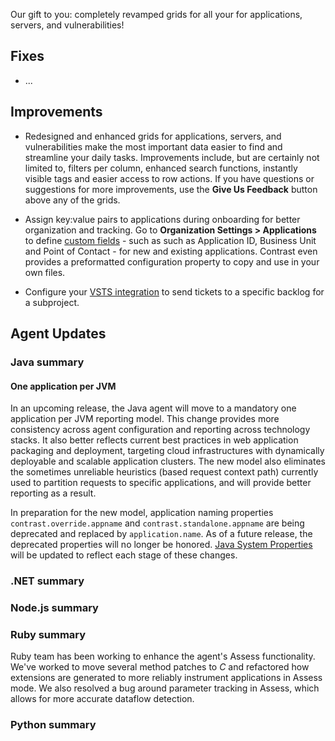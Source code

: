 <!--
title: "Contrast 3.5.9 - December 2018"
description: "Contrast 3.5.9 December 2018"
tags: "3.5.9 December Release Notes"
-->

Our gift to you: completely revamped grids for all your for applications, servers, and vulnerabilities! 

## Fixes

* ...


## Improvements

* Redesigned and enhanced grids for applications, servers, and vulnerabilities make the most important data easier to find and streamline your daily tasks. Improvements include, but are certainly not limited to, filters per column, enhanced search functions, instantly visible tags and easier access to row actions. If you have questions or suggestions for more improvements, use the **Give Us Feedback** button above any of the grids.

* Assign key:value pairs to applications during onboarding for better organization and tracking. Go to **Organization Settings > Applications** to define [custom fields](admin-orgsettings.html#app-defaults) - such as such as Application ID, Business Unit and Point of Contact - for new and existing applications. Contrast even provides a preformatted configuration property to copy and use in your own files. 

* Configure your [VSTS integration](admin-orgintegrations.html#vsts-tfs) to send tickets to a specific backlog for a subproject. 


## Agent Updates

### Java summary 


#### One application per JVM 

In an upcoming release, the Java agent will move to a mandatory one application per JVM reporting model. This change provides more consistency across agent configuration and reporting across technology stacks. It also better reflects current best practices in web application packaging and deployment, targeting cloud infrastructures with dynamically deployable and scalable application clusters. The new model also eliminates the sometimes unreliable heuristics (based request context path) currently used to partition requests to specific applications, and will provide better reporting as a result.

In preparation for the new model, application naming properties `contrast.override.appname` and `contrast.standalone.appname` are being deprecated and replaced by `application.name`. As of a future release, the deprecated properties will no longer be honored. [Java System Properties](installation-javaconfig.html#system) will be updated to reflect each stage of these changes. 

### .NET summary 

 
### Node.js summary 


### Ruby summary 

Ruby team has been working to enhance the agent's Assess functionality. We've worked to move several method patches to *C* and refactored how extensions are generated to more reliably instrument applications in Assess mode. We also resolved a bug around parameter tracking in Assess, which allows for more accurate dataflow detection.

### Python summary

